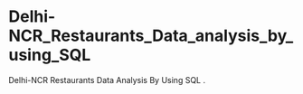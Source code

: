 # Delhi-NCR_Restaurants_Data_analysis_by_using_SQL
Delhi-NCR Restaurants Data Analysis By Using SQL .
